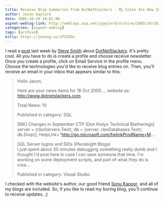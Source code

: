 ```yaml
---
title: Receive Blog Summaries From DotNetSlackers - My Sites Are Now Included!
author: Jason Gaylord
date: 2005-10-20 10:01:00
aspnet-weblog-link: http://weblogs.asp.net/jgaylord/archive/2005/10/20/428007.aspx
categories: [aspnet-weblog]
tags: [archive]
bitly: https://jasong.us/3fSZ50x
---
```


I read a [post](http://aspadvice.com/blogs/ssmith/archive/2005/10/10/New_Site_DotNetSlackers.aspx) last week by [Steve Smith](http://aspadvice.com/blogs/ssmith/) about [DotNetSlackers](http://www.dotnetslackers.com/). It's pretty cool. All you have to do is create a profile and choose receive newsletter. Once you create a profile, click on Email Service in the profile menu. Choose the technologies you'd like to receive blog entries on. Then, you'll receive an email in your inbox that appears similar to this:

> Hello Jason,  
>   
> Here are your news items for 18 Oct 2005.... website as: http://www.dotnetslackers.com.  
>   
> Total News: 10  
>   
> Published in category: SQL  
>   
> SMO Changes in September CTP (Don Kielys Technical Blatherings)  
> server = (cboServers.Text); db = (server, cboDatabases.Text); db.Drop(); HelpLink="http://go.microsoft.com/fwlinkProdName=M...  
>   
> SQL Server logins and SIDs (Pluralsight Blogs)  
> I just spent about 30 minutes debugging something really dumb and I thought I'd post here in case I can save someone that time. I'm working on some deployment scripts, and part of what they do is crea...  
>   
> Published in category: Visual Studio

I checked with the website's author, our good friend [Sonu Kapoor](http://www.kapoorsolutions.com/), and all of my blogs are included. So, if you like to read my boring blog, you'll continue to receive updates. ;)